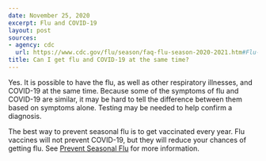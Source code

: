 ```yaml
---
date: November 25, 2020
excerpt: Flu and COVID-19
layout: post
sources:
- agency: cdc
  url: https://www.cdc.gov/flu/season/faq-flu-season-2020-2021.htm#Flu-and-COVID-19
title: Can I get flu and COVID-19 at the same time?
---
```


Yes. It is possible to have the flu, as well as other respiratory illnesses, and COVID-19 at the same time. Because some of the symptoms of flu and COVID-19 are similar, it may be hard to tell the difference between them based on symptoms alone. Testing may be needed to help confirm a diagnosis.
 
The best way to prevent seasonal flu is to get vaccinated every year. Flu vaccines will not prevent COVID-19, but they will reduce your chances of getting flu. See [Prevent Seasonal Flu](https://www.cdc.gov/flu/prevent/index.html) for more information.